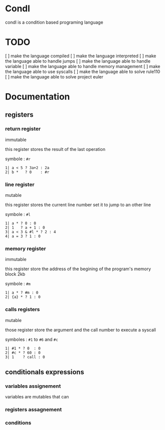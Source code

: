 # Condl

condl is a condition based programing language

# TODO

[ ] make the language compiled
[ ] make the language interpreted
[ ] make the language able to handle jumps
[ ] make the language able to handle variable
[ ] make the language able to handle memory management
[ ] make the language able to use syscalls
[ ] make the language able to solve rule110
[ ] make the language able to solve project euler

# Documentation

## registers

### return register

immutable

this register stores the result of the last operation

symbole : `#r`

```
1| a < 5 ? 3a+2 : 2a
2| b *   ? 0    : #r
```

### line register

mutable

this register stores the current line number set it to jump to an other line

symbole : `#l`

```
1| a * ? 0 : 0
2| 1   ? a + 1 : 0
3| a < 3 & #l * ? 2 : 4
4| a = 3 ? 1 : 0
```

### memory register

immutable

this register store the address of the begining of the program's memory block 2kb

symbole : `#m`

```
1| a * ? #m : 0
2| {a} * ? 1 : 0
```

### calls registers

mutable

those register store the argument and the call number to execute a syscall

symboles : `#1` to `#6` and `#c`

```
1| #1 * ? 0  : 0
2| #c * ? 60 : 0
3| 1    ? call : 0
```

## conditionals expressions

### variables assignement

variables are mutables that can 

### registers assagnement

### conditions
